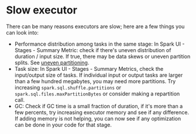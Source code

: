# Slow executor

There can be many reasons executors are slow; here are a few things you can look into:

- Performance distribution among tasks in the same stage: In Spark UI - Stages - Summary Metric: check if there's uneven distribution of duration / input size. If true, there may be data skews or uneven partition splits. See [uneven partitioning](../uneven_partitioning).
- Task size: In Spark UI - Stages - Summary Metrics, check the input/output size of tasks. If individual input or output tasks are larger than a few hundred megabytes, you may need more partitions. Try increasing `spark.sql.shuffle.partitions` or `spark.sql.files.maxPartitionBytes` or consider making a repartition call.
- GC: Check if GC time is a small fraction of duration, if it's more than a few percents, try increasing executor memory and see if any difference. If adding memory is not helping, you can now see if any optimization can be done in your code for that stage.
